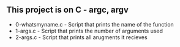 ## This project is on C - argc, argv

+ 0-whatsmyname.c - Script that prints the name of the function
+ 1-args.c - Script that prints the number of arguments used
+ 2-args.c - Script that prints all arugments it recieves

